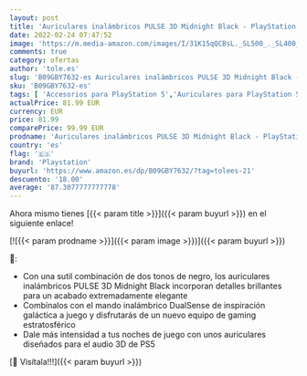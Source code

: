 ```yaml
---
layout: post
title: 'Auriculares inalámbricos PULSE 3D Midnight Black - PlayStation 5'
date: 2022-02-24 07:47:52
image: 'https://m.media-amazon.com/images/I/31K15qQCBsL._SL500_._SL400_.jpg'
comments: true
category: ofertas
author: 'tole.es'
slug: 'B09GBY7632-es Auriculares inalámbricos PULSE 3D Midnight Black -...'
sku: 'B09GBY7632-es'
tags: [ 'Accesorios para PlayStation 5','Auriculares para PlayStation 5','Hardware y juegos para PlayStation 5','Videojuegos','playstation', ]
actualPrice: 81.99 EUR
currency: EUR
price: 81.99
comparePrice: 99.99 EUR
prodname: 'Auriculares inalámbricos PULSE 3D Midnight Black - PlayStation 5'
country: 'es'
flag: '🇪🇸'
brand: 'Playstation'
buyurl: 'https://www.amazon.es/dp/B09GBY7632/?tag=tolees-21'
descuento: '18.00'
average: '87.3077777777778'
---
```


Ahora mismo tienes [{{< param title >}}]({{< param buyurl >}}) en el siguiente enlace!

[![{{< param prodname >}}]({{< param image >}})]({{< param buyurl >}})

🔎:

- Con una sutil combinación de dos tonos de negro, los auriculares inalámbricos PULSE 3D Midnight Black incorporan detalles brillantes para un acabado extremadamente elegante
- Combínalos con el mando inalámbrico DualSense de inspiración galáctica a juego y disfrutarás de un nuevo equipo de gaming estratosférico
- Dale más intensidad a tus noches de juego con unos auriculares diseñados para el audio 3D de PS5

[🛒 Visítala!!!]({{< param buyurl >}})
